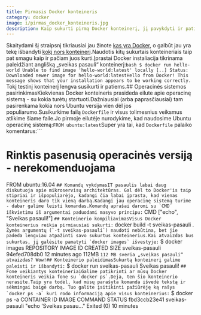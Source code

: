 ```yaml
---
title: Pirmasis Docker konteineris
category: docker
image: i/pirmas_docker_konteineris.jpg
description: Kaip sukurti pirmą Docker konteinerį, jį pavykdyti ir patikrinti jo statusą.
---
```


Skaitydami šį straipsnį tikriausiai jau žinote [kas yra Docker](/docker/kas-yra-docker), o galbūt jau yra tekę išbandyti [kokį nors konteinerį](/docker/docker-konteineriu-monitorinimas-su-cadvisor).Naudotis kitų sukurtais konteineriais taip pat smagu kaip ir pačiam juos kurti.Įprastai Docker instaliacija tikrinama paleidžiant anglišką „sveikas pasauli“ konteinerį:```bash
$ docker run hello-world
Unable to find image 'hello-world:latest' locally
[..]
Status: Downloaded newer image for hello-world:latestHello from Docker!
This message shows that your installation appears to be working correctly.
```Tokį testinį konteinerį lengva susikurti ir patiems.## Operacinės sistemos pasirinkimasKiekvienas Docker konteineris prasideda eilute apie operacinę sistemą - su kokia turėtų startuoti.Dažniausiai (arba paprasčiausiai) tam pasirenkama kokia nors Ubuntu versija vien dėl jos populiarumo.Susikurkime failą `Dockerfile` ir visus tolimesnius veiksmus atlikime šiame faile.Jo pirmoje eilutėje nurodykime, kad naudosime Ubuntu operacinę sistemą:```
FROM ubuntu:latest
```Super yra tai, kad `Dockerfile` palaiko komentarus:```
# Rinktis pasenusią operacinės versiją - nerekomenduojama
FROM ubuntu:16.04
```## Komandų vykdymasIT pasaulis labai daug diskutuoja apie mikroservisų architektūras. Gal dėl to Docker'is taip stipriai ir išpopuliarėjo, kadangi čia labai įprasta, kad vienas konteineris daro tik vieną darbą.Kadangi jau operacinę sistemą turime - dabar galime leisti komandas.Komandų aprašai daromi su `CMD` iškvietimu iš argumentai paduodami masyvo principu:```
CMD ["echo", "Sveikas pasauli!"]
```## Konteinerio kompiliavimasVisus Docker konteinerius reikia pirmiausiai sukurti:```
docker build -t sveikas-pasauli .
```Žymės argumentų (`-t sveikas-pasauli`) naudoti nebūtina, bet jie padeda lengviau atpažinti savo sukurtus konteinerius.Kai atvaizdas bus sukurtas, jį galėsite pamatyti `docker images` išvestyje:```
$ docker images
REPOSITORY         IMAGE ID         CREATED           SIZE
sveikas-pasauli    94efed708db0     12 minutes ago    112MB
```112 MB sveria „sveikas pasauli“ atvaizdas? Wow!## Konteinerio paleidimasSukurtą konteinerį galime paleisti ir išbandyti:```
$ docker run sveikas-pasauli
Sveikas pasauli!
```## Fone veikiantys konteineriaiGalime patikrinti ar mūsų Docker konteineris veikia fone su `docker ps`.Deja, ten šio konteinerio nerasite.Taip yra todėl, kad mūsų parašyta komanda išvedė tekstą ir sėkmingai baigė darbą. Tuo galite įsitikinti pažiūrėję ką rašys `docker ps -a` kuri rodo informaciją apie visus konteinerius:```
$ docker ps -a
CONTAINER ID  IMAGE             COMMAND                 STATUS
fbd3ccb23e41  sveikas-pasauli   "echo 'Sveikas pasau…"  Exited (0) 10 minutes
```Konteinerį su Docker pasileidome per kelias minutes. Kituose straipsniuose pakalbėsime apie kokio nors framework'o paleidimą per Dockerį.
